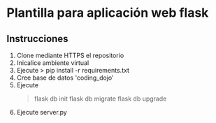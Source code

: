 # Plantilla para aplicación web flask

## Instrucciones

1. Clone mediante HTTPS el repositorio 
2. Inicalice ambiente virtual 
3. Ejecute > pip install -r requirements.txt
4. Cree base de datos 'coding_dojo'
5. Ejecute 
    > flask db init 
    > flask db migrate
    > flask db upgrade
6. Ejecute server.py